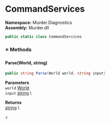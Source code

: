 # CommandServices

**Namespace:** Murder.Diagnostics \
**Assembly:** Murder.dll

```csharp
public static class CommandServices
```

### ⭐ Methods
#### Parse(World, string)
```csharp
public string Parse(World world, string input)
```

**Parameters** \
`world` [World](../../Bang/World.html) \
`input` [string](https://learn.microsoft.com/en-us/dotnet/api/System.String?view=net-7.0) \

**Returns** \
[string](https://learn.microsoft.com/en-us/dotnet/api/System.String?view=net-7.0) \



⚡